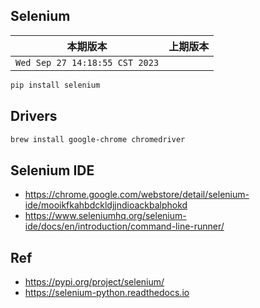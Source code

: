 ## Selenium

|本期版本|上期版本
|:---:|:---:
`Wed Sep 27 14:18:55 CST 2023` |

```bash
pip install selenium
```

## Drivers

```bash
brew install google-chrome chromedriver
```

## Selenium IDE

* <https://chrome.google.com/webstore/detail/selenium-ide/mooikfkahbdckldjjndioackbalphokd>
* <https://www.seleniumhq.org/selenium-ide/docs/en/introduction/command-line-runner/>

## Ref

* <https://pypi.org/project/selenium/>
* <https://selenium-python.readthedocs.io>